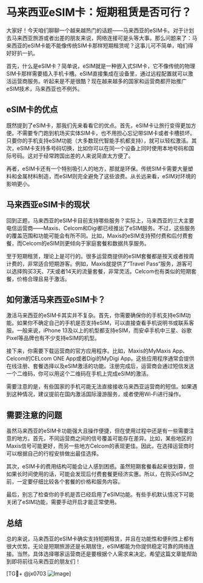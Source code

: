 # 马来西亚eSIM卡：短期租赁是否可行？

大家好！今天咱们聊聊一个越来越热门的话题——马来西亚的eSIM卡。对于计划去马来西亚旅游或者出差的朋友来说，网络连接可是头等大事。那么问题来了：马来西亚的eSIM卡能不能像传统SIM卡那样短期租赁呢？这事儿可不简单，咱们得好好扒一扒。

首先，什么是eSIM卡？简单说，eSIM就是一种嵌入式SIM卡，它不像传统的物理SIM卡那样需要插入手机卡槽。eSIM直接集成在设备里，通过远程配置就可以激活运营商服务。听起来是不是很酷？现在越来越多的国家和运营商都开始推广eSIM技术，马来西亚也不例外。

## eSIM卡的优点

既然提到了eSIM卡，那我们先来看看它的优点。首先，eSIM卡让旅行变得更加方便。不需要专门跑到机场买实体SIM卡，也不用担心忘记带SIM卡或者卡槽损坏。只要你的手机支持eSIM功能（大多数现代智能手机都支持），就可以轻松激活。其次，eSIM卡支持多号码切换，比如你可以在同一个设备上同时使用本地号码和国际号码。这对于经常跨国出差的人来说简直太方便了。

再者，eSIM卡还有一个特别吸引人的地方，那就是环保。传统SIM卡需要大量塑料和金属材料制造，而eSIM则完全避免了这些浪费。从长远来看，eSIM对环境的影响更小。

## 马来西亚eSIM卡的现状

回到正题，马来西亚的eSIM卡目前支持哪些服务？实际上，马来西亚的三大主要电信运营商——Maxis、Celcom和Digi都已经推出了eSIM服务。不过，这些服务的覆盖范围和功能可能会有所不同。比如，Maxis的eSIM支持预付费和后付费套餐，而Celcom的eSIM则更倾向于家庭套餐和数据共享服务。

至于短期租赁，理论上是可行的。很多运营商提供的eSIM套餐都是按天或者按周计费的，非常适合短期游客。例如，Maxis就提供了“Travel Pass”服务，游客可以选择购买3天、7天或者14天的流量套餐，非常灵活。Celcom也有类似的短期套餐，价格合理且易于激活。

## 如何激活马来西亚eSIM卡？

激活马来西亚的eSIM卡其实并不复杂。首先，你需要确保你的手机支持eSIM功能。如果你不确定自己的手机是否支持eSIM，可以直接查看手机说明书或联系客服。一般来说，iPhone 13及以上的机型都支持eSIM，而安卓手机中三星、谷歌Pixel等品牌也有不少支持eSIM的机型。

接下来，你需要下载运营商的官方应用程序。比如，Maxis的MyMaxis App、Celcom的CELcom ONE App或者Digi的MyDigi App。这些应用程序通常会提供在线注册、套餐选择以及eSIM激活的功能。注册完成后，运营商会通过短信发送一个二维码，你可以用这个二维码在手机上完成eSIM的激活。

需要注意的是，有些国家的手机可能无法直接接收马来西亚运营商的短信。如果遇到这种情况，建议提前在国内激活国际漫游服务，或者使用Wi-Fi进行操作。

## 需要注意的问题

虽然马来西亚的eSIM卡功能强大且操作便捷，但在使用过程中还是有一些需要注意的地方。首先，不同运营商之间的信号覆盖可能存在差异。比如，某些地区的Maxis信号可能更好，而另一些地方Celcom的表现更佳。因此，在选择运营商时可以根据自己的行程安排做出最佳选择。

其次，eSIM卡的费用结构可能会让人感到困惑。虽然短期套餐看起来很划算，但如果长时间使用的话，可能会发现后付费套餐更经济实惠。所以，在购买eSIM之前，一定要仔细比较各个套餐的价格和服务内容。

最后，别忘了检查你的手机是否已经启用了eSIM功能。有些手机默认情况下可能关闭了eSIM功能，需要手动开启才能正常使用。

## 总结

总的来说，马来西亚的eSIM卡确实支持短期租赁，并且在功能性和便利性上都有很大优势。无论是短期旅游还是长期居住，eSIM都能为你提供稳定可靠的网络连接。当然，具体选择哪家运营商还是要根据个人需求来决定。希望这篇文章能帮助到即将前往马来西亚的朋友们！

[TG💪+ @jx0703 ![Image](https://github.com/user-attachments/assets/dbca1d08-cadb-493c-b0ec-ad6f7a83f270)]